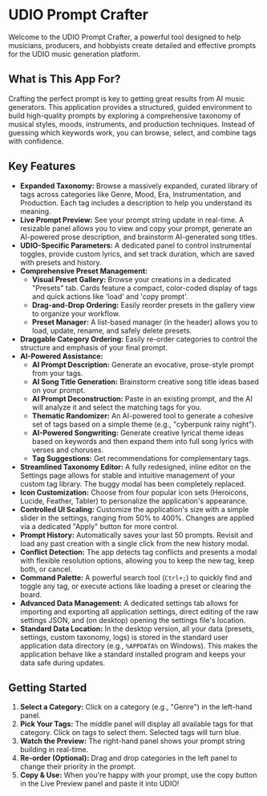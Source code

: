# UDIO Prompt Crafter

Welcome to the UDIO Prompt Crafter, a powerful tool designed to help musicians, producers, and hobbyists create detailed and effective prompts for the UDIO music generation platform.

## What is This App For?

Crafting the perfect prompt is key to getting great results from AI music generators. This application provides a structured, guided environment to build high-quality prompts by exploring a comprehensive taxonomy of musical styles, moods, instruments, and production techniques. Instead of guessing which keywords work, you can browse, select, and combine tags with confidence.

## Key Features

-   **Expanded Taxonomy:** Browse a massively expanded, curated library of tags across categories like Genre, Mood, Era, Instrumentation, and Production. Each tag includes a description to help you understand its meaning.
-   **Live Prompt Preview:** See your prompt string update in real-time. A resizable panel allows you to view and copy your prompt, generate an AI-powered prose description, and brainstorm AI-generated song titles.
-   **UDIO-Specific Parameters:** A dedicated panel to control instrumental toggles, provide custom lyrics, and set track duration, which are saved with presets and history.
-   **Comprehensive Preset Management:**
    -   **Visual Preset Gallery:** Browse your creations in a dedicated "Presets" tab. Cards feature a compact, color-coded display of tags and quick actions like 'load' and 'copy prompt'.
    -   **Drag-and-Drop Ordering:** Easily reorder presets in the gallery view to organize your workflow.
    -   **Preset Manager:** A list-based manager (in the header) allows you to load, update, rename, and safely delete presets.
-   **Draggable Category Ordering:** Easily re-order categories to control the structure and emphasis of your final prompt.
-   **AI-Powered Assistance:**
    -   **AI Prompt Description:** Generate an evocative, prose-style prompt from your tags.
    -   **AI Song Title Generation:** Brainstorm creative song title ideas based on your prompt.
    -   **AI Prompt Deconstruction:** Paste in an existing prompt, and the AI will analyze it and select the matching tags for you.
    -   **Thematic Randomizer:** An AI-powered tool to generate a cohesive set of tags based on a simple theme (e.g., "cyberpunk rainy night").
    -   **AI-Powered Songwriting:** Generate creative lyrical theme ideas based on keywords and then expand them into full song lyrics with verses and choruses.
    -   **Tag Suggestions:** Get recommendations for complementary tags.
-   **Streamlined Taxonomy Editor:** A fully redesigned, inline editor on the Settings page allows for stable and intuitive management of your custom tag library. The buggy modal has been completely replaced.
-   **Icon Customization:** Choose from four popular icon sets (Heroicons, Lucide, Feather, Tabler) to personalize the application's appearance.
-   **Controlled UI Scaling:** Customize the application's size with a simple slider in the settings, ranging from 50% to 400%. Changes are applied via a dedicated "Apply" button for more control.
-   **Prompt History:** Automatically saves your last 50 prompts. Revisit and load any past creation with a single click from the new history modal.
-   **Conflict Detection:** The app detects tag conflicts and presents a modal with flexible resolution options, allowing you to keep the new tag, keep both, or cancel.
-   **Command Palette:** A powerful search tool (`Ctrl+;`) to quickly find and toggle any tag, or execute actions like loading a preset or clearing the board.
-   **Advanced Data Management:** A dedicated settings tab allows for importing and exporting all application settings, direct editing of the raw settings JSON, and (on desktop) opening the settings file's location.
-   **Standard Data Location:** In the desktop version, all your data (presets, settings, custom taxonomy, logs) is stored in the standard user application data directory (e.g., `%APPDATA%` on Windows). This makes the application behave like a standard installed program and keeps your data safe during updates.

## Getting Started

1.  **Select a Category:** Click on a category (e.g., "Genre") in the left-hand panel.
2.  **Pick Your Tags:** The middle panel will display all available tags for that category. Click on tags to select them. Selected tags will turn blue.
3.  **Watch the Preview:** The right-hand panel shows your prompt string building in real-time.
4.  **Re-order (Optional):** Drag and drop categories in the left panel to change their priority in the prompt.
5.  **Copy & Use:** When you're happy with your prompt, use the copy button in the Live Preview panel and paste it into UDIO!